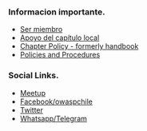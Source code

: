 ### Informacion importante.

* [Ser miembro](https://www.owasp.org/index.php/Membership)
* [Apoyo del capítulo local](https://www.owasp.org/index.php/Local_Chapter_Supporter)
* [Chapter Policy - formerly handbook](https://owasp.org/www-policy/operational/chapters)
* [Policies and Procedures](https://owasp.org/www-policy/)


### Social Links.

* [Meetup](https://www.meetup.com/owasp-chile-meetup-group/)
* [Facebook/owaspchile](https://web.facebook.com/owasp.owaspchile.7)  
* [Twitter](https://twitter.com/#!/search/realtime/owaspchile)         
* [Whatsapp/Telegram](mailto:carlos.allendes@owasp.org)
